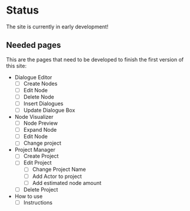 # Status

The site is currently in early development!

## Needed pages
This are the pages that need to be developed to finish the first version of this site: 

- Dialogue Editor
    - [ ] Create Nodes
    - [ ] Edit Node
    - [ ] Delete Node
    - [ ] Insert Dialogues
    - [ ] Update Dialogue Box

- Node Visualizer
    - [ ] Node Preview
    - [ ] Expand Node
    - [ ] Edit Node
    - [ ] Change project

- Project Manager
    - [ ] Create Project
    - [ ] Edit Project
        - [ ] Change Project Name
        - [ ] Add Actor to project
        - [ ] Add estimated node amount 
    - [ ] Delete Project

- How to use
    - [ ] Instructions
